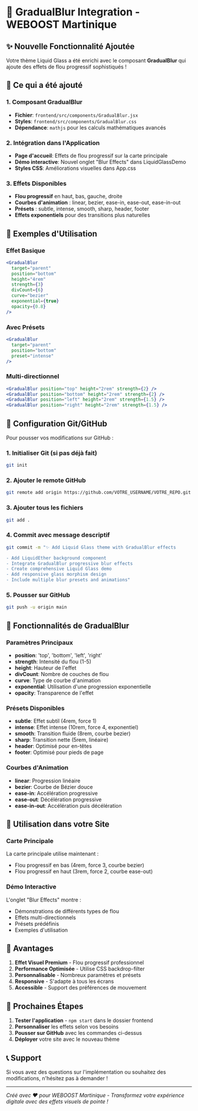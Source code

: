# 🌊 GradualBlur Integration - WEBOOST Martinique

## ✨ Nouvelle Fonctionnalité Ajoutée

Votre thème Liquid Glass a été enrichi avec le composant **GradualBlur** qui ajoute des effets de flou progressif sophistiqués !

## 🚀 Ce qui a été ajouté

### 1. Composant GradualBlur
- **Fichier**: `frontend/src/components/GradualBlur.jsx`
- **Styles**: `frontend/src/components/GradualBlur.css`
- **Dépendance**: `mathjs` pour les calculs mathématiques avancés

### 2. Intégration dans l'Application
- **Page d'accueil**: Effets de flou progressif sur la carte principale
- **Démo interactive**: Nouvel onglet "Blur Effects" dans LiquidGlassDemo
- **Styles CSS**: Améliorations visuelles dans App.css

### 3. Effets Disponibles
- **Flou progressif** en haut, bas, gauche, droite
- **Courbes d'animation** : linear, bezier, ease-in, ease-out, ease-in-out
- **Présets** : subtle, intense, smooth, sharp, header, footer
- **Effets exponentiels** pour des transitions plus naturelles

## 🎨 Exemples d'Utilisation

### Effet Basique
```jsx
<GradualBlur
  target="parent"
  position="bottom"
  height="4rem"
  strength={3}
  divCount={6}
  curve="bezier"
  exponential={true}
  opacity={0.8}
/>
```

### Avec Présets
```jsx
<GradualBlur
  target="parent"
  position="bottom"
  preset="intense"
/>
```

### Multi-directionnel
```jsx
<GradualBlur position="top" height="2rem" strength={2} />
<GradualBlur position="bottom" height="2rem" strength={2} />
<GradualBlur position="left" height="2rem" strength={1.5} />
<GradualBlur position="right" height="2rem" strength={1.5} />
```

## 🔧 Configuration Git/GitHub

Pour pousser vos modifications sur GitHub :

### 1. Initialiser Git (si pas déjà fait)
```bash
git init
```

### 2. Ajouter le remote GitHub
```bash
git remote add origin https://github.com/VOTRE_USERNAME/VOTRE_REPO.git
```

### 3. Ajouter tous les fichiers
```bash
git add .
```

### 4. Commit avec message descriptif
```bash
git commit -m "✨ Add Liquid Glass theme with GradualBlur effects

- Add LiquidEther background component
- Integrate GradualBlur progressive blur effects
- Create comprehensive Liquid Glass demo
- Add responsive glass morphism design
- Include multiple blur presets and animations"
```

### 5. Pousser sur GitHub
```bash
git push -u origin main
```

## 📱 Fonctionnalités de GradualBlur

### Paramètres Principaux
- **position**: 'top', 'bottom', 'left', 'right'
- **strength**: Intensité du flou (1-5)
- **height**: Hauteur de l'effet
- **divCount**: Nombre de couches de flou
- **curve**: Type de courbe d'animation
- **exponential**: Utilisation d'une progression exponentielle
- **opacity**: Transparence de l'effet

### Présets Disponibles
- **subtle**: Effet subtil (4rem, force 1)
- **intense**: Effet intense (10rem, force 4, exponentiel)
- **smooth**: Transition fluide (8rem, courbe bezier)
- **sharp**: Transition nette (5rem, linéaire)
- **header**: Optimisé pour en-têtes
- **footer**: Optimisé pour pieds de page

### Courbes d'Animation
- **linear**: Progression linéaire
- **bezier**: Courbe de Bézier douce
- **ease-in**: Accélération progressive
- **ease-out**: Décélération progressive
- **ease-in-out**: Accélération puis décélération

## 🎯 Utilisation dans votre Site

### Carte Principale
La carte principale utilise maintenant :
- Flou progressif en bas (4rem, force 3, courbe bezier)
- Flou progressif en haut (3rem, force 2, courbe ease-out)

### Démo Interactive
L'onglet "Blur Effects" montre :
- Démonstrations de différents types de flou
- Effets multi-directionnels
- Présets prédéfinis
- Exemples d'utilisation

## 🌟 Avantages

1. **Effet Visuel Premium** - Flou progressif professionnel
2. **Performance Optimisée** - Utilise CSS backdrop-filter
3. **Personnalisable** - Nombreux paramètres et présets
4. **Responsive** - S'adapte à tous les écrans
5. **Accessible** - Support des préférences de mouvement

## 🚀 Prochaines Étapes

1. **Tester l'application** - `npm start` dans le dossier frontend
2. **Personnaliser** les effets selon vos besoins
3. **Pousser sur GitHub** avec les commandes ci-dessus
4. **Déployer** votre site avec le nouveau thème

## 📞 Support

Si vous avez des questions sur l'implémentation ou souhaitez des modifications, n'hésitez pas à demander !

---

*Créé avec ❤️ pour WEBOOST Martinique - Transformez votre expérience digitale avec des effets visuels de pointe !*
